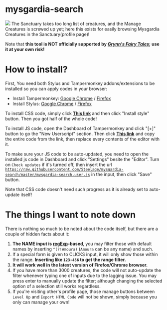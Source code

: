 # mysgardia-search
<img src="https://i.imgur.com/1cUyVHv.png">
The Sanctuary takes too long list of creatures, and the Manage Creatures is screwed up yet; here this exists for easily browsing Mysgardia Creatures in the Sanctuary(profile page)!

Note that **this tool is NOT officially supported by [*Grynn's Fairy Tales*](http://grynnsfairytales.com); use it at your own risk!**

# How to install?
First, You need both Stylus and Tampermonkey addons/extensions to be installed so you can apply codes in your browser:
* Install Tampermonkey: [Google Chrome](https://chrome.google.com/webstore/detail/tampermonkey/dhdgffkkebhmkfjojejmpbldmpobfkfo) / [Firefox](https://addons.mozilla.org/ko/firefox/addon/tampermonkey/)
* Install Stylus: [Google Chrome](https://chrome.google.com/webstore/detail/stylus/clngdbkpkpeebahjckkjfobafhncgmne) / [Firefox](https://addons.mozilla.org/ko/firefox/addon/styl-us/)

To install CSS code, simply click [**This link**](https://raw.githubusercontent.com/Steelage/mysgardia-search/master/mysgardia-search.user.css) and then click "Install style" button. Then you got half of the whole code!

To install JS code, open the Dashboard of Tampermonkey and click "[+]" button to go the "New Userscript" section. Then click [**This link**](https://raw.githubusercontent.com/Steelage/mysgardia-search/master/mysgardia-search.user.js) and copy the entire code from the link, then replace every contents of the editor with it.

To make sure your JS code to be auto-updated, you need to open the installed js code in Dashboard and click "Settings" besite the "Editor". Turn on <code>Check updates</code> if it's turned off, then insert the url <code>https://raw.githubusercontent.com/Steelage/mysgardia-search/master/mysgardia-search.user.js</code> in the input, then click "Save" button.

Note that CSS code doesn't need such progress as it is already set to auto-update itself!

# The things I want to note down
There is nothing so much to be noted about the code itself, but there are a couple of hidden facts about it:
1. **The NAME input is [regExp](https://developer.mozilla.org/en-US/docs/Web/JavaScript/Guide/Regular_Expressions)-based**, you may filter those with default names by inserting <code>^(?!Amoura)</code> (<code>Amoura</code> can be any name) and such.
2. If a special form is given to CLICKS input, it will only show those within the range. **Inserting like <code>123-456</code> to get the range filter.**
3. **It will work well in the latest version of Firefox/Chrome browser.**
4. If you have more than 3000 creatures, the code will not auto-update the filter whenever typing one of inputs due to the lagging issue. You may press enter to manually update the filter; although changing the selected option of a selection still works regardless.
5. If you're visiting other's profile page, those manage buttons between <code>Level Up</code> and <code>Export HTML Code</code> will not be shown, simply because you only can manage your own!
